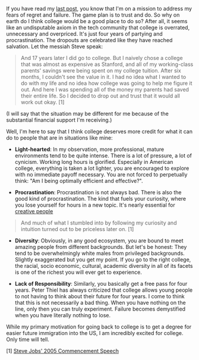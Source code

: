 If you have read my [last post](http://nambrot.com/posts/5-finding-your-passion-is-supposed-to-be-easy), you know that I'm on a mission to address my fears of regret and failure. The game plan is to trust and do. So why on earth do I think college would be a good place to do so? After all, it seems like an undisputable axiom in the tech community that college is overrated, unnecessary and overpriced. It's just four years of partying and procrastination. The dropouts are celebrated like they have reached salvation. Let the messiah Steve speak:

> And 17 years later I did go to college. But I naively chose a college that was almost as expensive as Stanford, and all of my working-class parents' savings were being spent on my college tuition. After six months, I couldn't see the value in it. I had no idea what I wanted to do with my life and no idea how college was going to help me figure it out. And here I was spending all of the money my parents had saved their entire life. So I decided to drop out and trust that it would all work out okay. [1]

(I will say that the situation may be different for me because of the substantial financial support I'm receiving.)

Well, I'm here to say that I think college deserves more credit for what it can do to people that are in situations like mine:

- **Light-hearted**: In my observation, more professional, mature environments tend to be quite intense. There is a lot of pressure, a lot of cynicism. Working long hours is glorified. Especially in American college, everything is taken a lot lighter, you are encouraged to explore with no immediate payoff necessary.  You are not forced to perpetually think: "Am I being optimally efficient and effective?".

- **Procrastination**: Procrastination is not always bad. There is also the good kind of procrastination. The kind that fuels your curiosity, where you lose yourself for hours in a new topic. It's nearly essential for [creative people](https://medium.com/creative-business/8b51018ef20d)

>And much of what I stumbled into by following my curiosity and intuition turned out to be priceless later on. [1]

- **Diversity**: Obviously, in any good ecosystem, you are bound to meet amazing people from different backgrounds. But let's be honest: They tend to be overwhelmingly white males from privileged backgrounds. Slightly exaggerated but you get my point. If you go to the right college, the racial, socio economic, cultural, academic diversity in all of its facets is one of the richest you will ever get to experience. 

- **Lack of Responsibility**: Similarly, you basically get a free pass for four years. Peter Thiel has always criticized that college allows young people to not having to think about their future for four years. I come to think that this is not necessarily a bad thing. When you have nothing on the line, only then you can truly experiment. Failure becomes demystified when you have literally nothing to lose.

While my primary motivation for going back to college is to get a degree for easier future immigration into the US, I am incredibly excited for college. Only time will tell.


[1] [Steve Jobs' 2005 Commencement Speech](http://www.youtube.com/watch?v=UF8uR6Z6KLc)